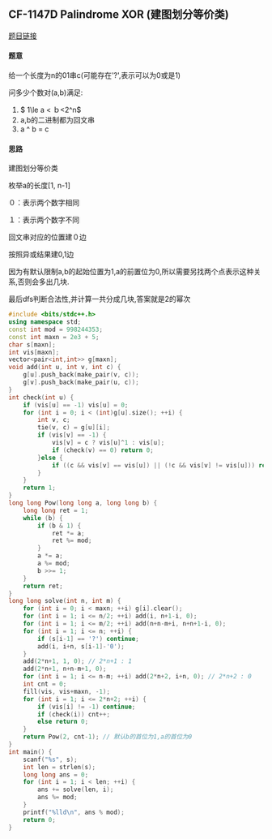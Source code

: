 ## CF-1147D Palindrome XOR (建图划分等价类)

[题目链接](https://codeforces.com/contest/1147/problem/D)

#### 题意

给一个长度为n的01串c(可能存在'?',表示可以为0或是1)

问多少个数对(a,b)满足:

1. $ 1\le a < ｂ<2^n$
2. a,b的二进制都为回文串
3. a ^ b = c

#### 思路

建图划分等价类

枚举a的长度[1, n-1]

０：表示两个数字相同    

１：表示两个数字不同

回文串对应的位置建０边

按照异或结果建0,1边

因为有默认限制a,b的起始位置为1,a的前置位为0,所以需要另找两个点表示这种关系,否则会多出几块.

最后dfs判断合法性,并计算一共分成几块,答案就是2的幂次

```cpp
#include <bits/stdc++.h>
using namespace std;
const int mod = 998244353;
const int maxn = 2e3 + 5;
char s[maxn];
int vis[maxn];
vector<pair<int,int>> g[maxn];
void add(int u, int v, int c) {
    g[u].push_back(make_pair(v, c));
    g[v].push_back(make_pair(u, c));
}
int check(int u) {
    if (vis[u] == -1) vis[u] = 0;
    for (int i = 0; i < (int)g[u].size(); ++i) {
        int v, c;
        tie(v, c) = g[u][i];
        if (vis[v] == -1) {
            vis[v] = c ? vis[u]^1 : vis[u];
            if (check(v) == 0) return 0;
        }else {
            if ((c && vis[v] == vis[u]) || (!c && vis[v] != vis[u])) return 0;
        }
    }
    return 1;
}
long long Pow(long long a, long long b) {
    long long ret = 1;
    while (b) {
        if (b & 1) {
            ret *= a;
            ret %= mod;
        }
        a *= a;
        a %= mod;
        b >>= 1;
    }
    return ret;
}
long long solve(int n, int m) {
    for (int i = 0; i < maxn; ++i) g[i].clear();
    for (int i = 1; i <= n/2; ++i) add(i, n+1-i, 0);
    for (int i = 1; i <= m/2; ++i) add(n+n-m+i, n+n+1-i, 0);
    for (int i = 1; i <= n; ++i) {
        if (s[i-1] == '?') continue;
        add(i, i+n, s[i-1]-'0');
    }
    add(2*n+1, 1, 0); // 2*n+1 : 1
    add(2*n+1, n+n-m+1, 0);
    for (int i = 1; i <= n-m; ++i) add(2*n+2, i+n, 0); // 2*n+2 : 0
    int cnt = 0;
    fill(vis, vis+maxn, -1);
    for (int i = 1; i <= 2*n+2; ++i) {
        if (vis[i] != -1) continue;
        if (check(i)) cnt++;
        else return 0;
    }
    return Pow(2, cnt-1); // 默认b的首位为1,a的首位为0
}
int main() {
    scanf("%s", s);
    int len = strlen(s);
    long long ans = 0;
    for (int i = 1; i < len; ++i) {
        ans += solve(len, i);
        ans %= mod;
    }
    printf("%lld\n", ans % mod);
    return 0;
}
```

